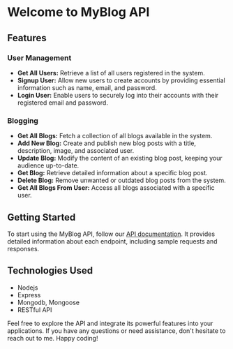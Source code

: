 # Welcome to MyBlog API
## Features
### User Management
- **Get All Users:** Retrieve a list of all users registered in the system.
- **Signup User:** Allow new users to create accounts by providing essential information such as name, email, and password.
- **Login User:** Enable users to securely log into their accounts with their registered email and password.

### Blogging
- **Get All Blogs:** Fetch a collection of all blogs available in the system.
- **Add New Blog:** Create and publish new blog posts with a title, description, image, and associated user.
- **Update Blog:** Modify the content of an existing blog post, keeping your audience up-to-date.
- **Get Blog:** Retrieve detailed information about a specific blog post.
- **Delete Blog:** Remove unwanted or outdated blog posts from the system.
- **Get All Blogs From User:** Access all blogs associated with a specific user.

## Getting Started
To start using the MyBlog API, follow our [API documentation](https://documenter.getpostman.com/view/25890354/2s9YeK4AR8). It provides detailed information about each endpoint, including sample requests and responses.

## Technologies Used
* Nodejs
* Express
* Mongodb, Mongoose
* RESTful API

Feel free to explore the API and integrate its powerful features into your applications. If you have any questions or need assistance, don't hesitate to reach out to me.
Happy coding!
